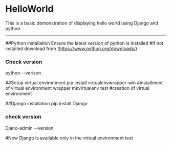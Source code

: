 # HelloWorld
This is a basic demonstration of displaying hello world using Django and python 

---

##Python installation 
Ensure the latest version of python is installed 
#If not installed download from (https://www.python.org/downloads/)
### Check version 
python --verison 

##Setup virtual environment 
pip install virtualenvwrapper-win  #installment of virtual environment wrapper 
mkvirtualenv test #creation of virtual environment 

##Django installation 
pip install Django 
### check version 
Djano-admin --version 

#Now Django is available only in the virtual environment test 

